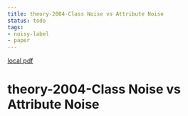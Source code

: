 ```yaml
---
title: theory-2004-Class Noise vs Attribute Noise
status: todo
tags:
- noisy-label
- paper
---
```


[local pdf](../../../pdfs/theory-2004-Class%20Noise%20vs%20Attribute%20Noise.pdf)

# theory-2004-Class Noise vs Attribute Noise
